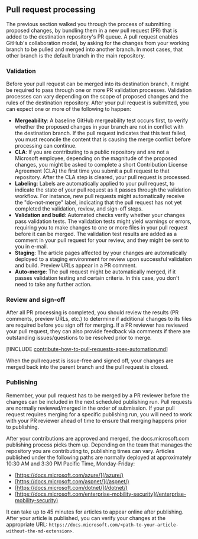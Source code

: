 ## Pull request processing

The previous section walked you through the process of submitting proposed changes, by bundling them in a new pull request (PR) that is added to the destination repository's PR queue. A pull request enables GitHub's collaboration model, by asking for the changes from your working branch to be pulled and merged into another branch. In most cases, that other branch is the default branch in the main repository.

### Validation

Before your pull request can be merged into its destination branch, it might be required to pass through one or more PR validation processes. Validation processes can vary depending on the scope of proposed changes and the rules of the destination repository. After your pull request is submitted, you can expect one or more of the following to happen:

- **Mergeability**: A baseline GitHub mergeability test occurs first, to verify whether the proposed changes in your branch are not in conflict with the destination branch. If the pull request indicates that this test failed, you must reconcile the content that is causing the merge conflict before processing can continue.
- **CLA**: If you are contributing to a public repository and are not a Microsoft employee, depending on the magnitude of the proposed changes, you might be asked to complete a short Contribution License Agreement (CLA) the first time you submit a pull request to that repository. After the CLA step is cleared, your pull request is processed.
- **Labeling**: Labels are automatically applied to your pull request, to indicate the state of your pull request as it passes through the validation workflow. For instance, new pull requests might automatically receive the "do-not-merge" label, indicating that the pull request has not yet completed the validation, review, and sign-off steps.
- **Validation and build**: Automated checks verify whether your changes pass validation tests. The validation tests might yield warnings or errors, requiring you to make changes to one or more files in your pull request before it can be merged. The validation test results are added as a comment in your pull request for your review, and they might be sent to you in e-mail.
- **Staging**: The article pages affected by your changes are automatically deployed to a staging environment for review upon successful validation and build. Preview URLs appear in a PR comment.
- **Auto-merge**: The pull request might be automatically merged, if it passes validation testing and certain criteria. In this case, you don't need to take any further action.

### Review and sign-off

After all PR processing is completed, you should review the results (PR comments, preview URLs, etc.) to determine if additional changes to its files are required before you sign off for merging. If a PR reviewer has reviewed your pull request, they can also provide feedback via comments if there are outstanding issues/questions to be resolved prior to merge.

[!INCLUDE [contribute-how-to-pull-requests-apex-automation.md](contribute-how-to-pull-requests-apex-automation.md)]

When the pull request is issue-free and signed off, your changes are merged back into the parent branch and the pull request is closed.

### Publishing

Remember, your pull request has to be merged by a PR reviewer before the changes can be included in the next scheduled publishing run. Pull requests are normally reviewed/merged in the order of submission. If your pull request requires merging for a specific publishing run, you will need to work with your PR reviewer ahead of time to ensure that merging happens prior to publishing.

After your contributions are approved and merged, the docs.microsoft.com publishing process picks them up. Depending on the team that manages the repository you are contributing to, publishing times can vary. Articles published under the following paths are normally deployed at approximately 10:30 AM and 3:30 PM Pacific Time, Monday-Friday:

- [https://docs.microsoft.com/azure/](/azure/)
- [https://docs.microsoft.com/aspnet/](/aspnet/)
- [https://docs.microsoft.com/dotnet/](/dotnet/)
- [https://docs.microsoft.com/enterprise-mobility-security](/enterprise-mobility-security)

It can take up to 45 minutes for articles to appear online after publishing. After your article is published, you can verify your changes at the appropriate URL: `https://docs.microsoft.com/<path-to-your-article-without-the-md-extension>`.
